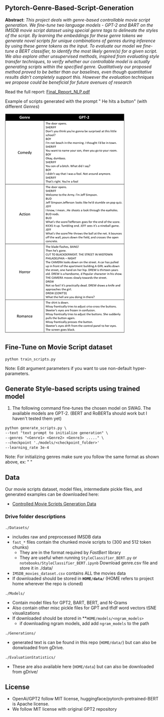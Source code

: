 ## **Pytorch-Genre-Based-Script-Generation**

**Abstract**: *This project deals with genre-based controllable movie script generation. We fine-tune two language models - GPT-2 and BART on the IMSDB movie script dataset using special genre tags to delineate the styles of the script. By learning the embeddings for these genre tokens we generate novel scripts for unique combinations of genres during inference by using these genre tokens as the input. To evaluate our model we fine-tune a BERT classifier, to identify the most likely genre(s) for a given script. We also explore other unsupervised methods, inspired from evaluating style transfer techniques, to verify whether our controllable model is actually generating scripts within the specified genre. Qualitatively our proposed method proved to be better than our baselines, even though quantitative results didn’t completely support this. However the evaluation techniques we propose could be beneficial for future avenues of research*

Read the full report: [Final_Report_NLP.pdf](Final_Report_NLP.pdf)

Example of scripts generated with the prompt "<Genre> He hits a button" (with different *Genres*)
    
![](ScriptResults.png)

## Fine-Tune on Movie Script dataset

```
python train_scripts.py
```
Note: Edit argument parameters if you want to use non-default hyper-parameters. 


## Generate Style-based scripts using trained model

1. The following command fine-tunes the chosen model on SWAG. The available models are GPT-2. (BERT and RoBERTa should work but I haven't tested them yet)
```
python generate_scripts.py \
--text "text prompt to initialize generation" \
--genres "<Genre1> <Genre2> <Genre3> ....." \
--checkpoint './models/<checkpoint_folder>'
--learning_rate 3e-4 
```

Note: For initializing genres make sure you follow the same format as shown above, ex: "<Comedy> <Action>"

## Data

Our movie scripts dataset, model files, intermediate pickle files, and generated examples can be downloaded here:
- [Controlled Movie Scripts Generation Data](https://drive.google.com/open?id=1r5nx1iXkjWsjXx9qHjz6Lr7LDnwNzMlB&authuser=hks32@njit.edu&usp=drive_fs)

### Drive folder descriptions

`./Datasets/` 
- includes raw and preprocessed IMSDB data
- `fast_*` files contain the chunked movie scripts to (300 and 512 token chunks)
    - They are in the format required by *FastBert* library
    - They are useful when running `StyleClassifier_BERT.py` or `notebooks/StyleClassifier_BERT.ipynb`
Download genre.csv file and store it in ./data/
- `IMSDB_movies_dataset.csv` contains ALL the movies data
- If downloaded should be stored in **`HOME/data/`** (HOME refers to project home wherever the repo is cloned)

`./Models/`
- Contain model files for GPT2, BART, BERT, and N-Grams
- Also contain other misc pickle files for GPT and tfidf word vectors tSNE visualizations
- If downloaded should be stored in **`HOME/models/<ngram_models>` 
    - if downloading ngram models, add add `ngram_models` to the path

`./Generations/`
- generated text is can be found in this repo (`HOME/data/`) but can also be donwloaded from gDrive.

`./EvaluationStatistics/`
- These are also available here (`HOME/data`) but can also be downloaded from gDrive/

## License

- OpenAi/GPT2 follow MIT license, huggingface/pytorch-pretrained-BERT is Apache license. 
- We follow MIT license with original GPT2 repository

